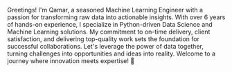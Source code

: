 Greetings! I'm Qamar, a seasoned Machine Learning Engineer with a passion for transforming raw data into actionable insights. With over 6 years of hands-on experience, I specialize in Python-driven Data Science and Machine Learning solutions. My commitment to on-time delivery, client satisfaction, and delivering top-quality work sets the foundation for successful collaborations. Let's leverage the power of data together, turning challenges into opportunities and ideas into reality. Welcome to a journey where innovation meets expertise! 🚀
